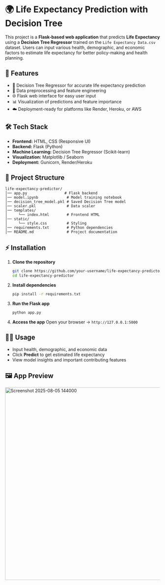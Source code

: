 # 🌍 Life Expectancy Prediction with Decision Tree

This project is a **Flask-based web application** that predicts **Life Expectancy** using a **Decision Tree Regressor** trained on the `Life Expectancy Data.csv` dataset. Users can input various health, demographic, and economic factors to estimate life expectancy for better policy-making and health planning.

## 🚀 Features
- 🌳 Decision Tree Regressor for accurate life expectancy prediction
- 🧹 Data preprocessing and feature engineering
- 🌐 Flask web interface for easy user input
- 📊 Visualization of predictions and feature importance
- ☁️ Deployment-ready for platforms like Render, Heroku, or AWS

## 🛠️ Tech Stack
- **Frontend:** HTML, CSS (Responsive UI)
- **Backend:** Flask (Python)
- **Machine Learning:** Decision Tree Regressor (Scikit-learn)
- **Visualization:** Matplotlib / Seaborn
- **Deployment:** Gunicorn, Render/Heroku

## 📂 Project Structure
```
life-expectancy-predictor/
│── app.py                 # Flask backend
│── model.ipynb             # Model training notebook
│── decision_tree_model.pkl # Saved Decision Tree model
│── scaler.pkl              # Data scaler
│── templates/
│     └── index.html        # Frontend HTML
│── static/
│     └── style.css         # Styling
│── requirements.txt        # Python dependencies
│── README.md               # Project documentation
```

## ⚡ Installation
1. **Clone the repository**
   ```bash
   git clone https://github.com/your-username/life-expectancy-predictor.git
   cd life-expectancy-predictor
   ```
2. **Install dependencies**
   ```bash
   pip install -r requirements.txt
   ```
3. **Run the Flask app**
   ```bash
   python app.py
   ```
4. **Access the app**
   Open your browser → `http://127.0.0.1:5000`

## 🧑‍⚕️ Usage
- Input health, demographic, and economic data
- Click **Predict** to get estimated life expectancy
- View model insights and important contributing features

## 🖼️ App Preview

<img width="1364" height="626" alt="Screenshot 2025-08-05 144000" src="https://github.com/user-attachments/assets/0eb5a75d-551a-411f-8866-df7db358bdab" />
